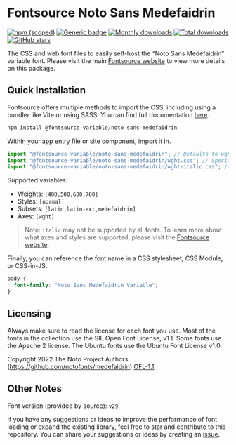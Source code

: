 # Fontsource Noto Sans Medefaidrin

[![npm (scoped)](https://img.shields.io/npm/v/@fontsource-variable/noto-sans-medefaidrin?color=brightgreen)](https://www.npmjs.com/package/@fontsource-variable/noto-sans-medefaidrin) [![Generic badge](https://img.shields.io/badge/fontsource-passing-brightgreen)](https://github.com/fontsource/fontsource) [![Monthly downloads](https://badgen.net/npm/dm/@fontsource-variable/noto-sans-medefaidrin)](https://github.com/fontsource/fontsource) [![Total downloads](https://badgen.net/npm/dt/@fontsource-variable/noto-sans-medefaidrin)](https://github.com/fontsource/fontsource) [![GitHub stars](https://img.shields.io/github/stars/fontsource/fontsource.svg?style=social&label=Star)](https://github.com/fontsource/fontsource/stargazers)

The CSS and web font files to easily self-host the “Noto Sans Medefaidrin” variable font. Please visit the main [Fontsource website](https://fontsource.org/fonts/noto-sans-medefaidrin) to view more details on this package.

## Quick Installation

Fontsource offers multiple methods to import the CSS, including using a bundler like Vite or using SASS. You can find full documentation [here](https://fontsource.org/docs/getting-started/introduction).

```javascript
npm install @fontsource-variable/noto-sans-medefaidrin
```

Within your app entry file or site component, import it in.

```javascript
import "@fontsource-variable/noto-sans-medefaidrin"; // Defaults to wght axis
import "@fontsource-variable/noto-sans-medefaidrin/wght.css"; // Specify axis
import "@fontsource-variable/noto-sans-medefaidrin/wght-italic.css"; // Specify axis and style
```

Supported variables:
- Weights: `[400,500,600,700]`
- Styles: `[normal]`
- Subsets: `[latin,latin-ext,medefaidrin]`
- Axes: `[wght]`

> Note: `italic` may not be supported by all fonts. To learn more about what axes and styles are supported, please visit the [Fontsource website](https://fontsource.org/fonts/noto-sans-medefaidrin).

Finally, you can reference the font name in a CSS stylesheet, CSS Module, or CSS-in-JS.

```css
body {
  font-family: "Noto Sans Medefaidrin Variable";
}
```

## Licensing
Always make sure to read the license for each font you use. Most of the fonts in the collection use the SIL Open Font License, v1.1. Some fonts use the Apache 2 license. The Ubuntu fonts use the Ubuntu Font License v1.0.

Copyright 2022 The Noto Project Authors (https://github.com/notofonts/medefaidrin)
[OFL-1.1](https://openfontlicense.org)

## Other Notes
Font version (provided by source): `v29`.

If you have any suggestions or ideas to improve the performance of font loading or expand the existing library, feel free to star and contribute to this repository. You can share your suggestions or ideas by creating an [issue](https://github.com/fontsource/fontsource/issues).